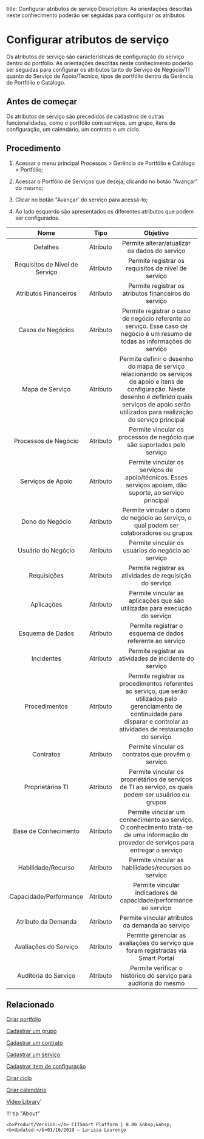 title: Configurar atributos de serviço
Description: As orientações descritas neste conhecimento poderão ser seguidas para configurar os atributos
# Configurar atributos de serviço
Os atributos de serviço são características de configuração do serviço dentro do portfólio.
As orientações descritas neste conhecimento poderão ser seguidas para configurar os atributos tanto do Serviço de Negócio/TI quanto do Serviço de Apoio/Técnico, tipos de portfólio dentro da Gerência de Portfólio e Catálogo.

Antes de começar
--------------------

Os atributos de serviço são precedidos de cadastros de outras funcionalidades,
como o portfólio com serviços, um grupo, itens de configuração, um calendário,
um contrato e um ciclo.

Procedimento
----------------

1.  Acessar o menu principal Processos \> Gerência de Portfólio e Catálogo \>
    Portfólio;

2.  Acessar o Portfólio de Serviços que deseja, clicando no botão "Avançar" do
    mesmo;

3.  Clicar no botão "Avançar' do serviço para acessá-lo;

4.  Ao lado esquerdo são apresentados os diferentes atributos que podem ser
    configurados.

|            **Nome**            | **Tipo** |                                                                                                  **Objetivo**                                                                                                  |
|:------------------------------:|:--------:|:--------------------------------------------------------------------------------------------------------------------------------------------------------------------------------------------------------------:|
|            Detalhes            | Atributo |                                                                                  Permite alterar/atualizar os dados do serviço                                                                                 |
| Requisitos de Nível de Serviço | Atributo |                                                                               Permite registrar os requisitos de nível de serviço                                                                              |
|      Atributos Financeiros     | Atributo |                                                                              Permite registrar os atributos financeiros do serviço                                                                             |
|        Casos de Negócios       | Atributo |                                          Permite registrar o caso de negócio referente ao serviço. Esse caso de negócio é um resumo de todas as informações do serviço                                         |
|         Mapa de Serviço        | Atributo | Permite definir o desenho do mapa de serviço relacionando os serviços de apoio e itens de configuração. Neste desenho é definido quais serviços de apoio serão utilizados para realização do serviço principal |
|      Processos de Negócio      | Atributo |                                                                    Permite vincular os processos de negócio que são suportados pelo serviço                                                                    |
|        Serviços de Apoio       | Atributo |                                                    Permite vincular os serviços de apoio/técnicos. Esses serviços apoiam, dão suporte, ao serviço principal                                                    |
|         Dono do Negócio        | Atributo |                                                             Permite vincular o dono do negócio ao serviço, o qual podem ser colaboradores ou grupos                                                            |
|       Usuário do Negócio       | Atributo |                                                                               Permite vincular os usuários do negócio ao serviço                                                                               |
|           Requisições          | Atributo |                                                                            Permite registrar as atividades de requisição do serviço                                                                            |
|           Aplicações           | Atributo |                                                                   Permite vincular as aplicações que são utilizadas para execução do serviço                                                                   |
|        Esquema de Dados        | Atributo |                                                                            Permite registrar o esquema de dados referente ao serviço                                                                           |
|           Incidentes           | Atributo |                                                                             Permite registrar as atividades de incidente do serviço                                                                            |
|          Procedimentos         | Atributo |               Permite registrar os procedimentos referentes ao serviço, que serão utilizados pelo gerenciamento de continuidade para disparar e controlar as atividades de restauração do serviço              |
|            Contratos           | Atributo |                                                                               Permite vincular os contratos que provêm o serviço                                                                               |
| Proprietários TI               | Atributo | Permite vincular os proprietários de serviços de TI ao serviço, os quais podem ser usuários ou grupos                                                                                                          |
|      Base de Conhecimento      | Atributo |                                     Permite vincular um conhecimento ao serviço. O conhecimento trata-se de uma informação do provedor de serviços para entregar o serviço                                     |
|       Habilidade/Recurso       | Atributo |                                                                               Permite vincular as habilidades/recursos ao serviço                                                                              |
|     Capacidade/Performance     | Atributo |                                                                        Permite vincular indicadores de capacidade/performance ao serviço                                                                       |
|       Atributo da Demanda      | Atributo |                                                                                Permite vincular atributos da demanda ao serviço                                                                                |
|      Avaliações do Serviço     | Atributo |                                                                Permite gerenciar as avaliações do serviço que foram registradas via Smart Portal                                                               |
|      Auditoria do Serviço      | Atributo |                                                                        Permite verificar o histórico do serviço para auditoria do mesmo                                                                        |

Relacionado
---------------

[Criar portfólio](/pt-br/citsmart-platform-8/processes/portfolio-and-catalog/use/create-the-portfolio.html)

[Cadastrar um grupo](/pt-br/citsmart-platform-8/initial-settings/access-settings/user/register-groups.html)

[Cadastrar um contrato](/pt-br/citsmart-platform-8/additional-features/contract-management/use/register-contract.html)

[Cadastrar um serviço](/pt-br/citsmart-platform-8/processes/portfolio-and-catalog/use/register-a-service.html)

[Cadastrar item de configuração](/pt-br/citsmart-platform-8/processes/configuration/use/register-CI.html)

[Criar ciclo](/pt-br/citsmart-platform-8/platform-administration/time/create-cycle.html)

[Criar calendário](/pt-br/citsmart-platform-8/platform-administration/time/create-calendar.html)

<i class='fa fa-youtube-play  fa-2x' style='color:#97ce17;vertical-align: middle;'> </i> [Video Library](https://www.youtube.com/playlist?list=PLB5qK2uzf2RNuLck4D45CohnoacGmsTys)'

!!! tip "About"

    <b>Product/Version:</b> CITSmart Platform | 8.00 &nbsp;&nbsp;
    <b>Updated:</b>01/16/2019 – Larissa Lourenço
